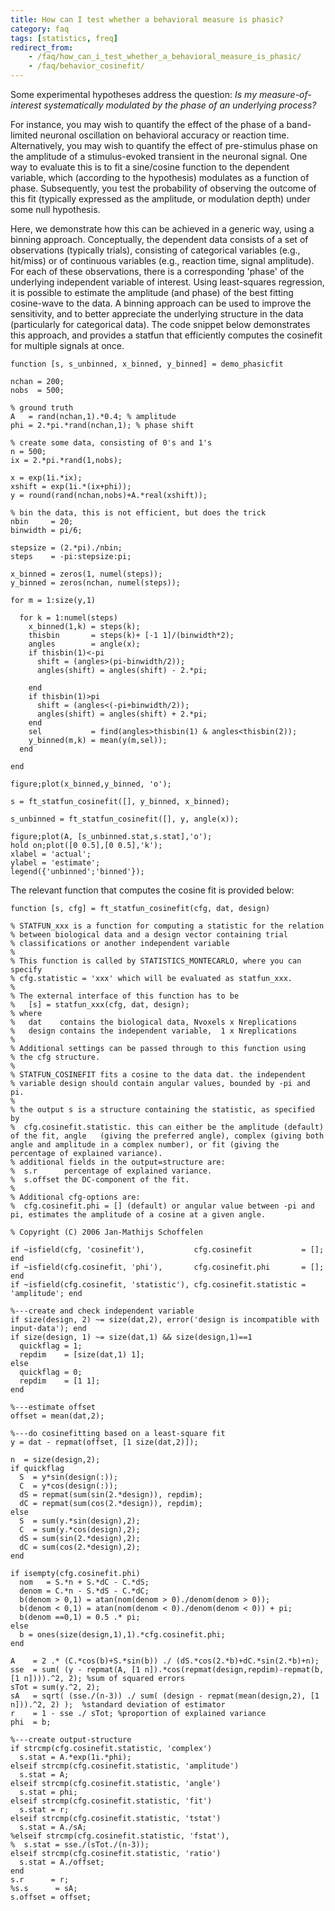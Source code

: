 ```yaml
---
title: How can I test whether a behavioral measure is phasic?
category: faq
tags: [statistics, freq]
redirect_from:
    - /faq/how_can_i_test_whether_a_behavioral_measure_is_phasic/
    - /faq/behavior_cosinefit/
---
```


Some experimental hypotheses address the question: *Is my measure-of-interest systematically modulated by the phase of an underlying process?*

For instance, you may wish to quantify the effect of the phase of a band-limited neuronal oscillation on behavioral accuracy or reaction time. Alternatively, you may wish to quantify the effect of pre-stimulus phase on the amplitude of a stimulus-evoked transient in the neuronal signal. One way to evaluate this is to fit a sine/cosine function to the dependent variable, which (according to the hypothesis) modulates as a function of phase. Subsequently, you test the probability of observing the outcome of this fit (typically expressed as the amplitude, or modulation depth) under some null hypothesis.

Here, we demonstrate how this can be achieved in a generic way, using a binning approach. Conceptually, the dependent data consists of a set of observations (typically trials), consisting of categorical variables (e.g., hit/miss) or of continuous variables (e.g., reaction time, signal amplitude). For each of these observations, there is a corresponding 'phase' of the underlying independent variable of interest. Using least-squares regression, it is possible to estimate the amplitude (and phase) of the best fitting cosine-wave to the data. A binning approach can be used to improve the sensitivity, and to better appreciate the underlying structure in the data (particularly for categorical data). The code snippet below demonstrates this approach, and provides a statfun that efficiently computes the cosinefit for multiple signals at once.

    function [s, s_unbinned, x_binned, y_binned] = demo_phasicfit

    nchan = 200;
    nobs  = 500;

    % ground truth
    A   = rand(nchan,1).*0.4; % amplitude
    phi = 2.*pi.*rand(nchan,1); % phase shift

    % create some data, consisting of 0's and 1's
    n = 500;
    ix = 2.*pi.*rand(1,nobs);

    x = exp(1i.*ix);
    xshift = exp(1i.*(ix+phi));
    y = round(rand(nchan,nobs)+A.*real(xshift));

    % bin the data, this is not efficient, but does the trick
    nbin     = 20;
    binwidth = pi/6;

    stepsize = (2.*pi)./nbin;
    steps    = -pi:stepsize:pi;

    x_binned = zeros(1, numel(steps));
    y_binned = zeros(nchan, numel(steps));

    for m = 1:size(y,1)

      for k = 1:numel(steps)
        x_binned(1,k) = steps(k);
        thisbin       = steps(k)+ [-1 1]/(binwidth*2);
        angles        = angle(x);
        if thisbin(1)<-pi
          shift = (angles>(pi-binwidth/2));
          angles(shift) = angles(shift) - 2.*pi;

        end
        if thisbin(1)>pi
          shift = (angles<(-pi+binwidth/2));
          angles(shift) = angles(shift) + 2.*pi;
        end
        sel           = find(angles>thisbin(1) & angles<thisbin(2));
        y_binned(m,k) = mean(y(m,sel));
      end

    end

    figure;plot(x_binned,y_binned, 'o');

    s = ft_statfun_cosinefit([], y_binned, x_binned);

    s_unbinned = ft_statfun_cosinefit([], y, angle(x));

    figure;plot(A, [s_unbinned.stat,s.stat],'o');
    hold on;plot([0 0.5],[0 0.5],'k');
    xlabel = 'actual';
    ylabel = 'estimate';
    legend({'unbinned';'binned'});

The relevant function that computes the cosine fit is provided below:

    function [s, cfg] = ft_statfun_cosinefit(cfg, dat, design)

    % STATFUN_xxx is a function for computing a statistic for the relation
    % between biological data and a design vector containing trial
    % classifications or another independent variable
    %
    % This function is called by STATISTICS_MONTECARLO, where you can specify
    % cfg.statistic = 'xxx' which will be evaluated as statfun_xxx.
    %
    % The external interface of this function has to be
    %   [s] = statfun_xxx(cfg, dat, design);
    % where
    %   dat    contains the biological data, Nvoxels x Nreplications
    %   design contains the independent variable,  1 x Nreplications
    %
    % Additional settings can be passed through to this function using
    % the cfg structure.
    %
    % STATFUN_COSINEFIT fits a cosine to the data dat. the independent
    % variable design should contain angular values, bounded by -pi and pi.
    %
    % the output s is a structure containing the statistic, as specified by
    %  cfg.cosinefit.statistic. this can either be the amplitude (default) of the fit, angle   (giving the preferred angle), complex (giving both angle and amplitude in a complex number), or fit (giving the percentage of explained variance).
    % additional fields in the output=structure are:
    %  s.r      percentage of explained variance.
    %  s.offset the DC-component of the fit.
    %
    % Additional cfg-options are:
    %  cfg.cosinefit.phi = [] (default) or angular value between -pi and pi, estimates the amplitude of a cosine at a given angle.

    % Copyright (C) 2006 Jan-Mathijs Schoffelen

    if ~isfield(cfg, 'cosinefit'),           cfg.cosinefit           = [];          end
    if ~isfield(cfg.cosinefit, 'phi'),       cfg.cosinefit.phi       = [];          end
    if ~isfield(cfg.cosinefit, 'statistic'), cfg.cosinefit.statistic = 'amplitude'; end

    %---create and check independent variable
    if size(design, 2) ~= size(dat,2), error('design is incompatible with input-data'); end
    if size(design, 1) ~= size(dat,1) && size(design,1)==1
      quickflag = 1;
      repdim    = [size(dat,1) 1];
    else
      quickflag = 0;
      repdim    = [1 1];
    end

    %---estimate offset
    offset = mean(dat,2);

    %---do cosinefitting based on a least-square fit
    y = dat - repmat(offset, [1 size(dat,2)]);

    n  = size(design,2);
    if quickflag
      S  = y*sin(design(:));
      C  = y*cos(design(:));
      dS = repmat(sum(sin(2.*design)), repdim);
      dC = repmat(sum(cos(2.*design)), repdim);
    else
      S  = sum(y.*sin(design),2);
      C  = sum(y.*cos(design),2);
      dS = sum(sin(2.*design),2);
      dC = sum(cos(2.*design),2);
    end

    if isempty(cfg.cosinefit.phi)
      nom   = S.*n + S.*dC - C.*dS;
      denom = C.*n - S.*dS - C.*dC;
      b(denom > 0,1) = atan(nom(denom > 0)./denom(denom > 0));
      b(denom < 0,1) = atan(nom(denom < 0)./denom(denom < 0)) + pi;
      b(denom ==0,1) = 0.5 .* pi;
    else
      b = ones(size(design,1),1).*cfg.cosinefit.phi;
    end

    A    = 2 .* (C.*cos(b)+S.*sin(b)) ./ (dS.*cos(2.*b)+dC.*sin(2.*b)+n);
    sse  = sum( (y - repmat(A, [1 n]).*cos(repmat(design,repdim)-repmat(b, [1 n]))).^2, 2); %sum of squared errors
    sTot = sum(y.^2, 2);
    sA   = sqrt( (sse./(n-3)) ./ sum( (design - repmat(mean(design,2), [1 n])).^2, 2) );  %standard deviation of estimator
    r    = 1 - sse ./ sTot; %proportion of explained variance
    phi  = b;

    %---create output-structure
    if strcmp(cfg.cosinefit.statistic, 'complex')
      s.stat = A.*exp(1i.*phi);
    elseif strcmp(cfg.cosinefit.statistic, 'amplitude')
      s.stat = A;
    elseif strcmp(cfg.cosinefit.statistic, 'angle')
      s.stat = phi;
    elseif strcmp(cfg.cosinefit.statistic, 'fit')
      s.stat = r;
    elseif strcmp(cfg.cosinefit.statistic, 'tstat')
      s.stat = A./sA;
    %elseif strcmp(cfg.cosinefit.statistic, 'fstat'),
    %  s.stat = sse./(sTot./(n-3));
    elseif strcmp(cfg.cosinefit.statistic, 'ratio')
      s.stat = A./offset;
    end
    s.r      = r;
    %s.s      = sA;
    s.offset = offset;
